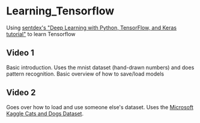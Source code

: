 # Learning_Tensorflow

Using [sentdex's "Deep Learning with Python, TensorFlow, and Keras tutorial"](https://www.youtube.com/playlist?list=PLQVvvaa0QuDfhTox0AjmQ6tvTgMBZBEXN) to learn Tensorflow

## Video 1

Basic introduction. Uses the mnist dataset (hand-drawn numbers) and does pattern recognition. Basic overview of how to save/load models

## Video 2

Goes over how to load and use someone else's dataset. Uses the [Microsoft Kaggle Cats and Dogs Dataset](https://www.microsoft.com/en-us/download/confirmation.aspx?id=54765).
